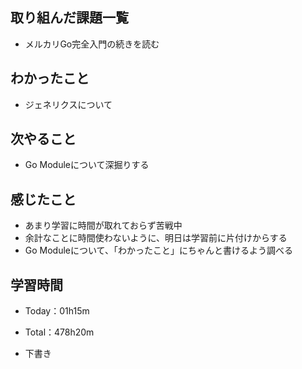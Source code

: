 ## 取り組んだ課題一覧
- メルカリGo完全入門の続きを読む
 
## わかったこと
- ジェネリクスについて

## 次やること
- Go Moduleについて深掘りする

## 感じたこと
- あまり学習に時間が取れておらず苦戦中
- 余計なことに時間使わないように、明日は学習前に片付けからする
- Go Moduleについて、「わかったこと」にちゃんと書けるよう調べる

## 学習時間
- Today：01h15m
- Total：478h20m

- 下書き
